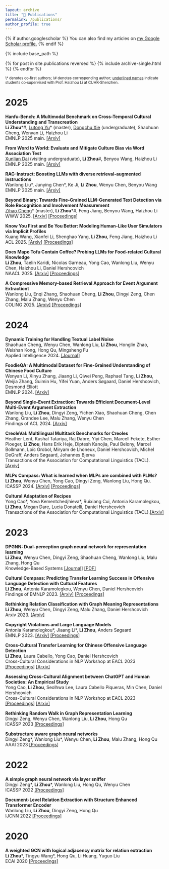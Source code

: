 ```yaml
---
layout: archive
title: "📖 Publications"
permalink: /publications/
author_profile: true
---
```


{% if author.googlescholar %}
  You can also find my articles on <u><a href="{{author.googlescholar}}">my Google Scholar profile</a>.</u>
{% endif %}

{% include base_path %}

{% for post in site.publications reversed %}
  {% include archive-single.html %}
{% endfor %}

<sub>
\* denotes co‑first authors;    
\# denotes corresponding author;   
<ins>underlined names</ins> indicate students co‑supervised with Prof. Haizhou Li at CUHK-Shenzhen.
</sub>

# 2025
**Hanfu-Bench: A Multimodal Benchmark on Cross-Temporal Cultural Understanding and Transcreation**   
**Li Zhou**\*\#, <ins>Lutong Yu</ins>\* (master), <ins>Dongchu Xie</ins> (undergraduate), Shaohuan Cheng, Wenyan Li, Haizhou Li   
EMNLP 2025 main. [[Arxiv]](https://arxiv.org/abs/2506.01565)

**From Word to World: Evaluate and Mitigate Culture Bias via Word Association Test**   
<ins>Xunlian Dai</ins> (visiting undergraduate), **Li Zhou**\#, Benyou Wang, Haizhou Li   
EMNLP 2025 main. [[Arxiv]](https://arxiv.org/abs/2505.18562)

**RAG-Instruct: Boosting LLMs with diverse retrieval-augmented instructions**   
Wanlong Liu\*, Junying Chen\*, Ke Ji, **Li Zhou**, Wenyu Chen, Benyou Wang   
EMNLP 2025 main. [[Arxiv]](https://arxiv.org/abs/2501.00353)

**Beyond Binary: Towards Fine-Grained LLM-Generated Text Detection via Role Recognition and Involvement Measurement**   
<ins>Zihao Cheng</ins>\* (master), **Li Zhou**\*\#, Feng Jiang, Benyou Wang, Haizhou Li   
WWW 2025. [[Arxiv]](https://arxiv.org/abs/2410.14259) [[Proceedings]](https://dl.acm.org/doi/10.1145/3696410.3714770)

**Know You First and Be You Better: Modeling Human-Like User Simulators via Implicit Profiles**   
Kuang Wang, Xianfei Li, Shenghao Yang, **Li Zhou**, Feng Jiang, Haizhou Li   
ACL 2025. [[Arxiv]](https://arxiv.org/abs/2502.18968) [[Proceedings]](https://aclanthology.org/2025.acl-long.1025.pdf)

**Does Mapo Tofu Contain Coffee? Probing LLMs for Food-related Cultural Knowledge**   
**Li Zhou**, Taelin Karidi, Nicolas Garneau, Yong Cao, Wanlong Liu, Wenyu Chen, Haizhou Li, Daniel Hershcovich   
NAACL 2025. [[Arxiv]](https://arxiv.org/pdf/2404.06833.pdf)  [[Proceedings]](https://aclanthology.org/2025.naacl-long.496/)

**A Compressive Memory-based Retrieval Approach for Event Argument Extractiont**   
Wanlong Liu, Enqi Zhang, Shaohuan Cheng, **Li Zhou**, Dingyi Zeng, Chen Zhang, Malu Zhang, Wenyu Chen   
COLING 2025. [[Arxiv]](https://arxiv.org/abs/2409.09322)  [[Proceedings]](https://aclanthology.org/2025.coling-main.85.pdf)


# 2024


**Dynamic Training for Handling Textual Label Noise**   
Shaohuan Cheng, Wenyu Chen, Wanlong Liu, **Li Zhou**, Honglin Zhao, Weishan Kong, Hong Qu, Mingsheng Fu   
Applied Intelligence 2024. [[Journal]](https://link.springer.com/article/10.1007/s10489-024-05738-x)

**FoodieQA: A Multimodal Dataset for Fine-Grained Understanding of Chinese Food Culture**   
Wenyan Li, Xinyu Zhang, Jiaang Li, Qiwei Peng, Raphael Tang, **Li Zhou**, Weijia Zhang, Guimin Hu, Yifei Yuan, Anders Søgaard, Daniel Hershcovich, Desmond Elliott   
EMNLP 2024. [[Arxiv]](https://arxiv.org/abs/2405.01884)


**Beyond Single-Event Extraction: Towards Efficient Document-Level Multi-Event Argument Extraction**   
Wanlong Liu, **Li Zhou**, Dingyi Zeng, Yichen Xiao, Shaohuan Cheng, Chen Zhang, Grandee Lee, Malu Zhang, Wenyu Chen   
Findings of ACL 2024. [[Arxiv]](https://arxiv.org/abs/2405.01884)

**CreoleVal: Multilingual Multitask Benchmarks for Creoles**   
Heather Lent, Kushal Tatariya, Raj Dabre, Yiyi Chen, Marcell Fekete, Esther Ploeger, **Li Zhou**, Hans Erik Heje, Diptesh Kanojia, Paul Belony, Marcel Bollmann, Loïc Grobol, Miryam de Lhoneux, Daniel Hershcovich, Michel DeGraff, Anders Søgaard, Johannes Bjerva   
Transactions of the Association for Computational Linguistics (TACL). [[Arxiv]](https://arxiv.org/abs/2310.19567)


**MLPs Compass: What is learned when MLPs are combined with PLMs?**   
**Li Zhou**, Wenyu Chen, Yong Cao, Dingyi Zeng, Wanlong Liu, Hong Qu.  
ICASSP 2024. [[Arxiv]](https://arxiv.org/abs/2401.01667) [[Proceedings]](https://ieeexplore.ieee.org/document/10447714)


**Cultural Adaptation of Recipes**   
Yong Cao\*, Yova Kementchedjhieva\*, Ruixiang Cui, Antonia Karamolegkou, **Li Zhou**, Megan Dare, Lucia Donatelli, Daniel Hershcovich   
Transactions of the Association for Computational Linguistics (TACL).[[Arxiv]](https://arxiv.org/abs/2310.17353)


# 2023


**DPGNN: Dual-perception graph neural network for representation learning**   
**Li Zhou**, Wenyu Chen, Dingyi Zeng, Shaohuan Cheng, Wanlong Liu, Malu Zhang, Hong Qu   
Knowledge-Based Systems [[Journal]](https://www.sciencedirect.com/science/article/pii/S0950705123001272) [[PDF]](https://lizhou21.github.io/files/DPGNN.pdf)

**Cultural Compass: Predicting Transfer Learning Success in Offensive Language Detection with Cultural Features**   
**Li Zhou**,  Antonia Karamolegkou, Wenyu Chen, Daniel Hershcovich   
Findings of EMNLP 2023. [[Arxiv]](https://arxiv.org/abs/2310.06458) [[Proceedings]](https://aclanthology.org/2023.findings-emnlp.845/)

**Rethinking Relation Classification with Graph Meaning Representations**   
**Li Zhou**, Wenyu Chen, Dingyi Zeng, Malu Zhang, Daniel Hershcovich   
Arxiv 2023. [[Arxiv]](https://arxiv.org/abs/2310.09772)

**Copyright Violations and Large Language Models**   
Antonia Karamolegkou\*, Jiaang Li\*, **Li Zhou**, Anders Søgaard   
EMNLP 2023. [[Arxiv]](https://arxiv.org/abs/2310.13771) [[Proceedings]](https://aclanthology.org/2023.emnlp-main.458/)

**Cross-Cultural Transfer Learning for Chinese Offensive Language Detection**   
**Li Zhou**, Laura Cabello, Yong Cao, Daniel Hershcovich   
Cross-Cultural Considerations in NLP Workshop at EACL 2023 [[Proceedings]](https://aclanthology.org/2023.c3nlp-1.2/) [[Arxiv]](https://arxiv.org/abs/2303.17927)

**Assessing Cross-Cultural Alignment between ChatGPT and Human Societies: An Empirical Study**   
Yong Cao, **Li Zhou**, Seolhwa Lee, Laura Cabello Piqueras, Min Chen, Daniel Hershcovich   
Cross-Cultural Considerations in NLP Workshop at EACL 2023 [[Proceedings]](https://aclanthology.org/2023.c3nlp-1.7/) [[Arxiv]](https://arxiv.org/abs/2303.17466)

**Rethinking Random Walk in Graph Representation Learning**   
Dingyi Zeng, Wenyu Chen, Wanlong Liu, **Li Zhou**, Hong Qu   
ICASSP 2023 [[Proceedings]](https://ieeexplore.ieee.org/abstract/document/10096316/)

**Substructure aware graph neural networks**   
Dingyi Zeng\*, Wanlong Liu\*, Wenyu Chen, **Li Zhou**, Malu Zhang, Hong Qu   
AAAI 2023 [[Proceedings]](https://ojs.aaai.org/index.php/AAAI/article/view/26318)

# 2022

**A simple graph neural network via layer sniffer**   
Dingyi Zeng\*, **Li Zhou**\*, Wanlong Liu, Hong Qu, Wenyu Chen   
ICASSP 2022 [[Proceedings]](https://ieeexplore.ieee.org/abstract/document/9746357)

**Document-Level Relation Extraction with Structure Enhanced Transformer Encoder**   
Wanlong Liu, **Li Zhou**, Dingyi Zeng, Hong Qu   
IJCNN 2022 [[Proceedings]](https://ieeexplore.ieee.org/abstract/document/9892647)

# 2020

**A weighted GCN with logical adjacency matrix for relation extraction**   
**Li Zhou**\*, Tingyu Wang*, Hong Qu, Li Huang, Yuguo Liu   
ECAI 2020 [[Proceedings]](https://ebooks.iospress.nl/doi/10.3233/FAIA200360)


